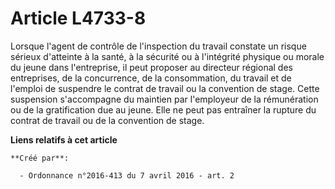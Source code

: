 # Article L4733-8

Lorsque l'agent de contrôle de l'inspection du travail constate un risque sérieux d'atteinte à la santé, à la sécurité ou à
l'intégrité physique ou morale du jeune dans l'entreprise, il peut proposer au directeur régional des entreprises, de la
concurrence, de la consommation, du travail et de l'emploi de suspendre le contrat de travail ou la convention de stage.
Cette suspension s'accompagne du maintien par l'employeur de la rémunération ou de la gratification due au jeune. Elle ne
peut pas entraîner la rupture du contrat de travail ou de la convention de stage.

**Liens relatifs à cet article**

	**Créé par**:

	  - Ordonnance n°2016-413 du 7 avril 2016 - art. 2
